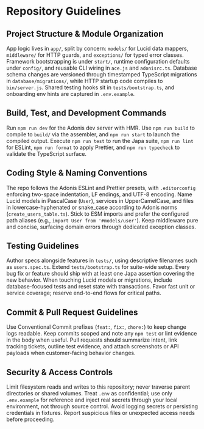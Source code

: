 # Repository Guidelines

## Project Structure & Module Organization
App logic lives in `app/`, split by concern: `models/` for Lucid data mappers, `middleware/` for HTTP guards, and `exceptions/` for typed error classes. Framework bootstrapping is under `start/`, runtime configuration defaults under `config/`, and reusable CLI wiring in `ace.js` and `adonisrc.ts`. Database schema changes are versioned through timestamped TypeScript migrations in `database/migrations/`, while HTTP startup code compiles to `bin/server.js`. Shared testing hooks sit in `tests/bootstrap.ts`, and onboarding env hints are captured in `.env.example`.

## Build, Test, and Development Commands
Run `npm run dev` for the Adonis dev server with HMR. Use `npm run build` to compile to `build/` via the assembler, and `npm run start` to launch the compiled output. Execute `npm run test` to run the Japa suite, `npm run lint` for ESLint, `npm run format` to apply Prettier, and `npm run typecheck` to validate the TypeScript surface.

## Coding Style & Naming Conventions
The repo follows the Adonis ESLint and Prettier presets, with `.editorconfig` enforcing two-space indentation, LF endings, and UTF-8 encoding. Name Lucid models in PascalCase (`User`), services in UpperCamelCase, and files in lowercase-hyphenated or snake_case according to Adonis norms (`create_users_table.ts`). Stick to ESM imports and prefer the configured path aliases (e.g., `import User from '#models/user'`). Keep middleware pure and concise, surfacing domain errors through dedicated exception classes.

## Testing Guidelines
Author specs alongside features in `tests/`, using descriptive filenames such as `users.spec.ts`. Extend `tests/bootstrap.ts` for suite-wide setup. Every bug fix or feature should ship with at least one Japa assertion covering the new behavior. When touching Lucid models or migrations, include database-focused tests and reset state with transactions. Favor fast unit or service coverage; reserve end-to-end flows for critical paths.

## Commit & Pull Request Guidelines
Use Conventional Commit prefixes (`feat:`, `fix:`, `chore:`) to keep change logs readable. Keep commits scoped and note any `npm test` or lint evidence in the body when useful. Pull requests should summarize intent, link tracking tickets, outline test evidence, and attach screenshots or API payloads when customer-facing behavior changes.

## Security & Access Controls
Limit filesystem reads and writes to this repository; never traverse parent directories or shared volumes. Treat `.env` as confidential; use only `.env.example` for reference and inject real secrets through your local environment, not through source control. Avoid logging secrets or persisting credentials in fixtures. Report suspicious files or unexpected access needs before proceeding.

